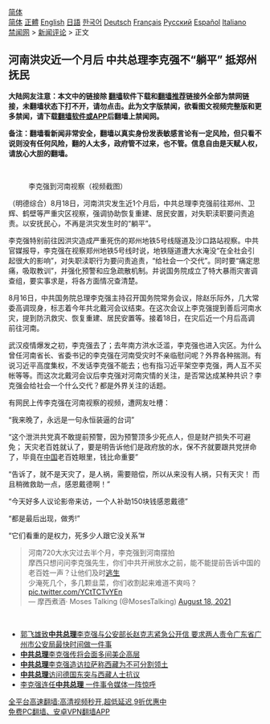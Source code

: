  <!-- 面包屑导航 --> <div class="breadcrumb"><!-- GTranslate: https://gtranslate.io/ -->  <div class="switcher notranslate">  <div class="selected">  <a href="#" onclick="return false;"> 简体</a>  </div>  <div class="option">  <a href="https://www.bannedbook.org" onclick="doGTranslate('zh-CN|zh-CN');jQuery('div.switcher div.selected a').html(jQuery(this).html());return false;" title="简体中文" class="nturl selected"> 简体</a>  <a href="https://www.bannedbook.org/zh-tw/" onclick="doGTranslate('zh-CN|zh-TW');jQuery('div.switcher div.selected a').html(jQuery(this).html());return false;" title="繁體中文" class="nturl"> 正體</a>  <a href="https://www.bannedbook.org/en/" onclick="doGTranslate('zh-CN|en');jQuery('div.switcher div.selected a').html(jQuery(this).html());return false;" title="English" class="nturl"> English</a>  <a href="https://www.bannedbook.org/ja/" onclick="doGTranslate('zh-CN|ja');jQuery('div.switcher div.selected a').html(jQuery(this).html());return false;" title="日本語" class="nturl"> 日語</a>  <a href="https://www.bannedbook.org/ko/" onclick="doGTranslate('zh-CN|ko');jQuery('div.switcher div.selected a').html(jQuery(this).html());return false;" title="한국어" class="nturl"> 한국어</a>  <a href="https://www.bannedbook.org/de/" onclick="doGTranslate('zh-CN|de');jQuery('div.switcher div.selected a').html(jQuery(this).html());return false;" title="Deutsch" class="nturl"> Deutsch</a>  <a href="https://www.bannedbook.org/fr/" onclick="doGTranslate('zh-CN|fr');jQuery('div.switcher div.selected a').html(jQuery(this).html());return false;" title="Français" class="nturl"> Français</a>  <a href="https://www.bannedbook.org/ru/" onclick="doGTranslate('zh-CN|ru');jQuery('div.switcher div.selected a').html(jQuery(this).html());return false;" title="Русский" class="nturl"> Русский</a>  <a href="https://www.bannedbook.org/es/" onclick="doGTranslate('zh-CN|es');jQuery('div.switcher div.selected a').html(jQuery(this).html());return false;" title="Español" class="nturl"> Español</a>  <a href="https://www.bannedbook.org/it/" onclick="doGTranslate('zh-CN|it');jQuery('div.switcher div.selected a').html(jQuery(this).html());return false;" title="Italiano" class="nturl"> Italiano</a>  </div>  </div>      <div class='breadcrumb-sub'><!-- Breadcrumb NavXT 6.3.0 --> <a href="https://www.bannedbook.org/" class="home">禁闻网</a> &gt; <a href="https://www.bannedbook.org/bnews/comments/" class="category">新闻评论</a> &gt; 正文</div></div><h2>河南洪灾近一个月后 中共总理李克强不“躺平” 抵郑州抚民</h2> <p class="notice"><b>大陆网友注意：本文中的链接除 <a href="https://github.com/bannedbook/fanqiang" >翻墙</a>软件下载和<a href="https://github.com/killgcd/justmysocks/blob/master/README.md">翻墙推荐</a>链接外全部为禁网链接，未翻墙状态下打不开，请勿点击。此为文字版禁闻，欲看图文视频完整版和更多禁闻，请下载<a href="https://github.com/bannedbook/fanqiang">翻墙软件或APP</a>后翻墙上禁闻网。</p><p>备注：翻墙看新闻非常安全，翻墙以真实身份发表敏感言论有一定风险，但只看不说则没有任何风险，翻的人太多，政府管不过来，也不管。信息自由是天赋人权，请放心大胆的翻墙。</b></p>  <div class="entry"> <br /> <figure><a href="https://i0.wp.com/upload-images-bucket-v64rleca837do.s3.eu-west-1.amazonaws.com/wp-content/uploads/2021/08/19112610/Screen-Shot-2021-08-19-at-9.31.19-pm.png?fit=616%2C593&#038;ssl=1" data-caption="李克强到河南视察（视频截图）"></a><figcaption class="wp-caption-text">李克强到河南视察（视频截图）</figcaption></figure> <p>（明德综合）8月18日，河南洪灾发生近1个月后，中共总理李克强前往郑州、卫辉、鹤壁等严重灾区视察，强调协助恢复重建、居民安置，对失职渎职要问责追责。以安抚民心，不再是洪灾发生时的“躺平”。</p> <p>李克强特别前往因洪灾造成严重死伤的郑州地铁5号线隧道及沙口路站视察。中共官媒报导，李克强在视察郑州地铁5号线时说，地铁隧道遭大水淹没“在全社会引起很大的影响”，对失职渎职行为要问责追责，“给社会一个交代”。同时要“痛定思痛，吸取教训”，并强化预警和应急疏散机制。并说国务院成立了特大暴雨灾害调查组，要实事求是，将各方面情况查清楚。</p> <p>8月16日，中共国务院总理李克强主持召开国务院常务会议，除赵乐际外，几大常委高调现身，标志着今年共北戴河会议结束。在这次会议上李克强提到善后河南水灾，提到防汛救灾、恢复重建、居民安置等。接着18日，在灾后近一个月后高调前往河南。</p>  <p>武汉疫情爆发之初，李克强去了；去年南方洪水泛滥，李克强也进入灾区。为什么曾任河南省长、省委书记的李克强在河南受灾时不亲临慰问呢？外界各种揣测。有说习近平高度集权，不发话李克强不能去；也有指习近平架空李克强，两人互不买帐等等。而这次北戴河会议后李克强对河南灾情的关注，是否常达成某种共识？李克强会给社会一个什么交代？都是外界关注的话题。</p> <p>有网民上传李克强在河南视察的视频，遭网友吐槽：</p> <p>“我来晚了，永远是一句永恒装逼的台词”</p>  <p>“这个泄洪共党真不敢提前预警，因为预警顶多少死点人，但是财产损失不可避免； 天灾老百姓就认了，要是明告诉他们是政府放的水，保不齐就要跟共党拼命了，毕竟在<span class='wp_keywordlink_affiliate'><a href="https://www.bannedbook.org/" title="中国" target="_blank">中国</a></span>老百姓眼里，钱比命重要”</p> <p>“告诉了，就不是天灾了，是人祸，需要赔偿，所以从来没有人祸，只有天灾！ 而且稍微救助一点，感恩戴德啊！”</p> <p>“今天好多人议论影帝来访，一个人补助150块钱感恩戴德”</p>  <p>“都是最后出现，做秀!”</p> <p>“它们看重的是权力，死多少人跟它没关系”#</p> <blockquote class="twitter-tweet" data-width="550" data-dnt="true"> 河南720大水灾过去半个月，李克强到河南摆拍<br/> 摩西只想问问李克强先生，你们中共开闸放水之前，能不能提前告诉中国的老百姓一声？让他们及时<span class='wp_keywordlink'><a href="https://www.bannedbook.org/forum5/topic38.html" title="劫难逃生有秘诀" target="_blank">逃生</a></span><br/> 少淹死几个，多几颗韭菜，你们收割起来难道不爽吗？<br/>  <a href="https://t.co/YCtTCTvYEn">pic.twitter.com/YCtTCTvYEn</a><br/> &mdash; 摩西煮酒· Moses Talking (@MosesTalking) <a href="https://twitter.com/MosesTalking/status/1427907169916276736?ref_src=twsrc%5Etfw">August 18, 2021</a><br/> </blockquote> <p>&nbsp;</p>  <ul class='op-related-articles' title='相关阅读'> <li><a href='https://www.bannedbook.org/bnews/comments/20210111/1465274.html' target='_blank'>郭飞雄致<b>中共总理</b>李克强与公安部长赵克志紧急公开信 要求两人责令广东省广州市公安局最快时间做一件事</a></li> <li><a href='https://www.bannedbook.org/bnews/finance/20190620/1146164.html' target='_blank'><b>中共总理</b>李克强传将会面多间美企高层</a></li> <li><a href='https://www.bannedbook.org/bnews/renquan/xizang/20180730/979400.html' target='_blank'><b>中共总理</b>李克强造访拉萨称西藏为不可分割领土</a></li> <li><a href='https://www.bannedbook.org/bnews/renquan/xizang/20180710/969884.html' target='_blank'><b>中共总理</b>访问德国东突与西藏人士抗议</a></li> <li><a href='https://www.bannedbook.org/bnews/cbnews/20180318/916263.html' target='_blank'>李克强连任<b>中共总理</b> 一件事令媒体一阵惊呼</a></li> </ul> <p class="texttj"> <a href="https://github.com/bannedbook/fanqiang/wiki/V2ray%E6%9C%BA%E5%9C%BA" target="_blank">全平台高速翻墙:高清视频秒开,超低延迟,9折优惠中</a><br/> <a href="https://github.com/bannedbook/fanqiang/wiki/%E7%A6%81%E9%97%BB%E7%BD%91%E5%AE%89%E5%8D%93%E7%BF%BB%E5%A2%99%E6%96%B0%E9%97%BBAPP" target="_blank">免费PC翻墙、安卓VPN翻墙APP</a></p><p>&nbsp;</p><a name='sharetosocial'></a>  <div style="margin-bottom:5px;padding-bottom:5px;clear:both"> <div id="archive-pix-1" class="banner-ads"> <!-- AuctionX Display platform tag START --> <div id="26318x728x90x621x_ADSLOT2" clicktrack="%%CLICK_URL_ESC%%"></div> <!-- AuctionX Display platform tag END --> </div> <div id="archive-pix-2" class="banner-ads"> <!-- AuctionX Display platform tag START --> <div id="26315x300x250x621x_ADSLOT2" clicktrack="%%CLICK_URL_ESC%%"></div> <!-- AuctionX Display platform tag END --> </div> </div>  <div id="archive-pix-1" class="banner-ads"> <!-- AuctionX Display platform tag START --> <div id="26318x728x90x621x_ADSLOT3" clicktrack="%%CLICK_URL_ESC%%"></div> <!-- AuctionX Display platform tag END --> </div> </div><!--END ENTRY--> 